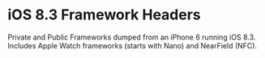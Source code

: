 iOS 8.3 Framework Headers
=========================

Private and Public Frameworks dumped from an iPhone 6 running iOS 8.3. Includes Apple Watch frameworks (starts with Nano) and NearField (NFC).
